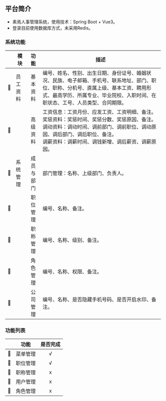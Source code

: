 ## 平台简介

- 素焉人事管理系统，使用技术：Spring Boot + Vue3。
- 登录目前使用数据库方式，未采用Redis。

### 系统功能
|     | 模块   |  功能   | 描述                                                                                                                           |
|-----|------|:-----:|------------------------------------------------------------------------------------------------------------------------------|
| 🚀  | 员工资料 | 基本资料  | 编号、姓名、性别、出生日期、身份证号、婚姻状况、民族、电子邮箱、手机号、联系地址、部门、职位、职称、分机号、直属上级、基本工资、聘用形式、最高学历、所属专业、毕业院校、入职时间、在职状态、工号、人员类型、合同期限。                  |
| 🚀  |      | 高级资料  | 工资信息：工资月份、应发工资、工资明细、备注。<br/>奖惩资料：奖惩时间、奖惩分数、奖惩原因、备注。<br/>调动资料：调动时间、调前部门、调前职位、调动原因、调后部门、调后职位、备注。<br/>调薪资料：调薪时间、调钱新增、调后薪资、调薪原因。 |
| 🚀  | 系统管理 | 成员与部门 | 部门管理：名称、上级部门、负责人。                                                                                                            |
| 🚀  |      | 职位管理  | 编号、名称、备注。                                                                                                                    |
| 🚀  |      | 职称管理  | 编号、名称、级别、备注。                                                                                                                 |
| 🚀  |      | 角色管理  | 编号、名称、权限、备注。                                                                                                                 |
| 🚀  |      | 公司管理  | 编号、名称、是否隐藏手机号码、是否开启水印、备注。                                                                                                    |

### 功能列表

|     | 功能   | 是否完成 |
|-----|------|:----:|
| 🚀  | 菜单管理 |  √   |
| 🚀  | 职位管理 |  √   |
| 🚀  | 职称管理 |  x   |
| 🚀  | 用户管理 |  x   |
| 🚀  | 角色管理 |  x   |